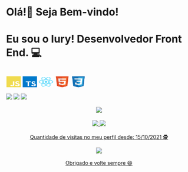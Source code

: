  # Olá!:wave: Seja Bem-vindo!
 # Eu sou o Iury! Desenvolvedor Front End. :computer:
 

  <div style="display: inline_block"><br>
  <img align="center" alt="iury-Js" height="30" width="40" src="https://raw.githubusercontent.com/devicons/devicon/master/icons/javascript/javascript-plain.svg">
  <img align="center" alt="iury-Ts" height="30" width="40" src="https://raw.githubusercontent.com/devicons/devicon/master/icons/typescript/typescript-plain.svg">
  <img align="center" alt="iury-React" height="30" width="40" src="https://raw.githubusercontent.com/devicons/devicon/master/icons/react/react-original.svg">
  <img align="center" alt="iury-HTML" height="30" width="40" src="https://raw.githubusercontent.com/devicons/devicon/master/icons/html5/html5-original.svg">
  <img align="center" alt="iury-CSS" height="30" width="40" src="https://raw.githubusercontent.com/devicons/devicon/master/icons/css3/css3-original.svg">      
 </div>
 
 <br/>
  <div>
  <a href="https://instagram.com/iurymagano" target="_blank"><img src="https://img.shields.io/badge/-Instagram-%23E4405F?style=for-the-badge&logo=instagram&logoColor=white" target="_blank"></a>
 	<a href="https://www.linkedin.com/in/iury-magano-68478a194" target="_blank"><img src="https://img.shields.io/badge/-LinkedIn-%230077B5?style=for-the-badge&logo=linkedin&logoColor=white" target="_blank"></a> 
   <a href = "mailto:iurymagano17@live.com"><img src="https://img.shields.io/badge/-Email-%23333?style=for-the-badge&logo=email&logoColor=white" target="_blank"></a>
  </div>
  <br/>
  
<div align="center">
<img src="https://user-images.githubusercontent.com/88015937/155915790-2d2d7ede-4702-438b-a8f4-e2d78e7df1fc.gif" width="400px" />
</div>
  <br/>
  
<div align="center">
  <a href="https://github.com/iurymagano">
  <img height="180em" src="https://github-readme-stats.vercel.app/api?username=iurymagano&show_icons=true&theme=dracula&include_all_commits=true&count_private=true"/>
  <img height="180em" src="https://github-readme-stats.vercel.app/api/top-langs/?username=iurymagano&layout=compact&langs_count=7&theme=dark"/>
</div>

  <br/>


 <div align="center">
 Quantidade de visitas no meu perfil desde: 15/10/2021 🕵️ <br></p>
<p align="center"> 
   <img alingn="center" src="https://profile-counter.glitch.me/iurymagano/count.svg" />
<div align="center">
Obrigado e volte sempre 😄
<div/>
